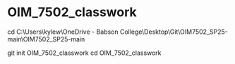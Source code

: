 # OIM_7502_classwork

cd C:\Users\kylew\OneDrive - Babson College\Desktop\Git\OIM7502_SP25-main\OIM7502_SP25-main

git init OIM_7502_classwork
cd OIM_7502_classwork
